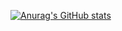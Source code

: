 [![Anurag's GitHub stats](https://github-readme-stats.vercel.app/api?username=Tricky-Ricky&show_icons=true&theme=merko)](https://github.com/anuraghazra/github-readme-stats)

<!--
**Tricky-Ricky/Tricky-Ricky** is a ✨ _special_ ✨ repository because its `README.md` (this file) appears on your GitHub profile.

Here are some ideas to get you started:

- 🔭 I’m currently working on ...
- 🌱 I’m currently learning ...
- 👯 I’m looking to collaborate on ...
- 🤔 I’m looking for help with ...
- 💬 Ask me about ...
- 📫 How to reach me: ...
- 😄 Pronouns: ...
- ⚡ Fun fact: ...
-->
